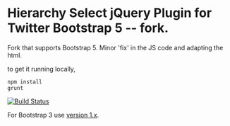 # Hierarchy Select jQuery Plugin for Twitter Bootstrap 5 -- fork.

Fork that supports Bootstrap 5. Minor 'fix' in the JS code and adapting the html.

to get it running locally,

```
npm install
grunt
```

[![Build Status](https://travis-ci.com/NeoFusion/hierarchy-select.svg?branch=v2)](https://travis-ci.com/NeoFusion/hierarchy-select)

For Bootstrap 3 use [version 1.x](https://github.com/NeoFusion/hierarchy-select/tree/v1).
